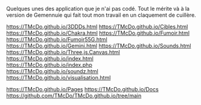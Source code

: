 Quelques unes des application que je n'ai pas codé. 
Tout le mérite và à la version de Gemennuie qui fait tout mon travail en un claquement de cuillère.

https://TMcDo.github.io/3DDDs.html
https://TMcDo.github.io/Cibles.html
https://TMcDo.github.io/Chakra.html	
https://TMcDo.github.io/Fumoir.html	
https://TMcDo.github.io/Fumoir55G.html	
https://TMcDo.github.io/Gemini.html	
https://TMcDo.github.io/Sounds.html	
https://TMcDo.github.io/Three.js.Canvas.html	
https://TMcDo.github.io/index.html	
https://TMcDo.github.io/index.php	
https://TMcDo.github.io/soundz.html	
https://TMcDo.github.io/visualisation.html
	
https://TMcDo.github.io/Pages
https://TMcDo.github.io/Docs
https://github.com/TMcDo/TMcDo.github.io/tree/main
